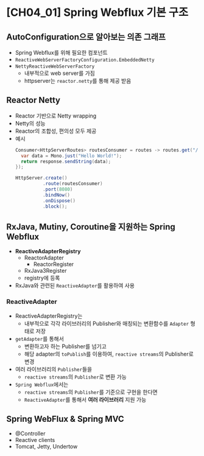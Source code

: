 # [CH04_01] Spring Webflux 기본 구조

## AutoConfiguration으로 알아보는 의존 그래프
- Spring Webflux를 위해 필요한 컴포넌트
- `ReactiveWebServerFactoryConfiguration.EmbeddedNetty`
- `NettyReactiveWebServerFactory`
  - 내부적으로 web server를 가짐
  - httpserver는 `reactor.netty`를 통해 제공 받음

## Reactor Netty
- Reactor 기반으로 Netty wrapping
- Netty의 성능
- Reactor의 조합성, 편의성 모두 제공
- 예시
  ```java
  Consumer<HttpServerRoutes> routesConsumer = routes -> routes.get("/hello", (request, response) -> {
    var data = Mono.just("Hello World!");
    return response.sendString(data);
  });

  HttpServer.create()
            .route(routesConsumer)
            .port(8080)
            .bindNow()
            .onDispose()
            .block();
  ```

## RxJava, Mutiny, Coroutine을 지원하는 Spring Webflux
- **ReactiveAdapterRegistry**
  - ReactorAdapter
    - ReactorRegister
  - RxJava3Register
  - registry에 등록
- RxJava와 관련된 `ReactiveAdapter`를 활용하여 사용

### ReactiveAdapter
- ReactiveAdapterRegistry는
  - 내부적으로 각각 라이브러리의 Publisher와 매칭되는 변환함수를 `Adapter` 형태로 저장
- `getAdapter`를 통해서
  - 변환하고자 하는 Publisher를 넘기고
  - 해당 adapter의 `toPublish`를 이용하여, `reactive streams`의 Publisher로 변경
- 여러 라이브러리의 `Publisher`들을
  - `reactive streams`의 `Publisher`로 변환 가능
- `Spring Webflux`에서는
  - `reactive streams`의 `Publisher`를 기준으로 구현을 한다면
  - `ReactiveAdapter`를 통해서 **여러 라이브러리** 지원 가능

## Spring WebFlux & Spring MVC
- @Controller
- Reactive clients
- Tomcat, Jetty, Undertow
